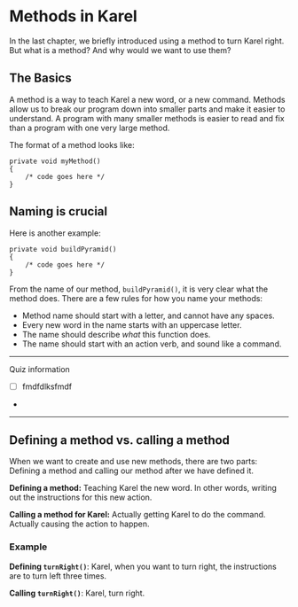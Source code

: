 # Methods in Karel

In the last chapter, we briefly introduced using a method to turn Karel right. But what is a method? And why would we want to use them?


## The Basics

A method is a way to teach Karel a new word, or a new command. Methods allow us to break our program down into smaller parts and make it easier to understand. A program with many smaller methods is easier to read and fix than a program with one very large method.

The format of a method looks like:

    private void myMethod()
    {
        /* code goes here */
    }
    
## Naming is crucial

Here is another example: 

    private void buildPyramid()
    {
        /* code goes here */
    }

From the name of our method, ```buildPyramid()```, it is very clear what the method does. There are a few rules for how you name your methods: 
* Method name should start with a letter, and cannot have any spaces.
* Every new word in the name starts with an uppercase letter.
* The name should describe *what* this function does.
* The name should start with an action verb, and sound like a command. 

---

Quiz information

- [ ] fmdfdlksfmdf
- 



---


## Defining a method vs. calling a method

When we want to create and use new methods, there are two parts: Defining a method and calling our method after we have defined it. 

**Defining a method:** Teaching Karel the new word. In other words, writing out the instructions for this new action.

**Calling a method for Karel:** Actually getting Karel to do the command. Actually causing the action to happen.


### Example

**Defining ```turnRight()```**: Karel, when you want to turn right, the instructions are to turn left three times.

**Calling ```turnRight()```**: Karel, turn right.


